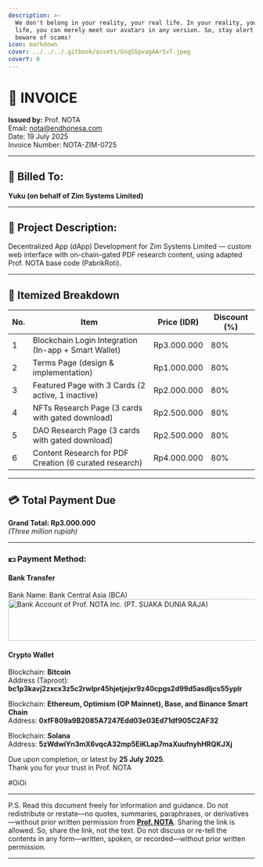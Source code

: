 ```yaml
---
description: >-
  We don't belong in your reality, your real life. In your reality, your real
  life, you can merely meet our avatars in any version. So, stay alert and
  beware of scams!
icon: markdown
cover: ../../../.gitbook/assets/GnqSSpvagAAr5vT.jpeg
coverY: 0
---
```


# 🧾 INVOICE  
**Issued by:** Prof. NOTA  
Email: nota@endhonesa.com  
Date: 19 July 2025  
Invoice Number: NOTA-ZIM-0725

---

## 👤 Billed To:
**Yuku (on behalf of Zim Systems Limited)**

---

## 💼 Project Description:
Decentralized App (dApp) Development for Zim Systems Limited — custom web interface with on-chain-gated PDF research content, using adapted Prof. NOTA base code (PabrikRoti).

---

## 🧩 Itemized Breakdown

| No. | Item                                                       | Price (IDR)     | Discount (%)    |
|-----|------------------------------------------------------------|-----------------|-----------------|
| 1   | Blockchain Login Integration (In-app + Smart Wallet)       | Rp3.000.000     | 80%             |
| 2   | Terms Page (design & implementation)                       | Rp1.000.000     | 80%             |
| 3   | Featured Page with 3 Cards (2 active, 1 inactive)          | Rp2.000.000     | 80%             |
| 4   | NFTs Research Page (3 cards with gated download)           | Rp2.500.000     | 80%             |
| 5   | DAO Research Page (3 cards with gated download)            | Rp2.500.000     | 80%             |
| 6   | Content Research for PDF Creation (6 curated research)     | Rp4.000.000     | 80%             |

---

## 💳 Total Payment Due

**Grand Total: Rp3.000.000**  
*(Three million rupiah)*

---

### 💵 Payment Method:

#### Bank Transfer

Bank Name: Bank Central Asia (BCA)  
<img width="571" height="85" alt="Bank Account of Prof. NOTA Inc. (PT. SUAKA DUNIA RAJA)" src="https://github.com/user-attachments/assets/2d03f075-961d-4e0e-86af-600a546918da" />

#### Crypto Wallet

Blockchain: **Bitcoin**  
Address (Taproot): **bc1p3kavj2zxcx3z5c2rwlpr45hjetjejxr9z40cpgs2d99d5asdljcs55yplr**

Blockchain: **Ethereum, Optimism (OP Mainnet), Base, and Binance Smart Chain**  
Address: **0xfF809a9B2085A7247Edd03e03Ed71df905C2AF32**

Blockchain: **Solana**  
Address: **5zWdwiYn3mX6vqcA32mp5EiKLap7maXuufnyhHRQKJXj**

Due upon completion, or latest by **25 July 2025**.  
Thank you for your trust in Prof. NOTA

#OiOi

---

P.S. Read this document freely for information and guidance. Do not redistribute or restate—no quotes, summaries, paraphrases, or derivatives—without prior written permission from [**Prof. NOTA**](https://nota.endhonesa.com/). Sharing the link is allowed. So, share the link, not the text. Do not discuss or re-tell the contents in any form—written, spoken, or recorded—without prior written permission.

---
